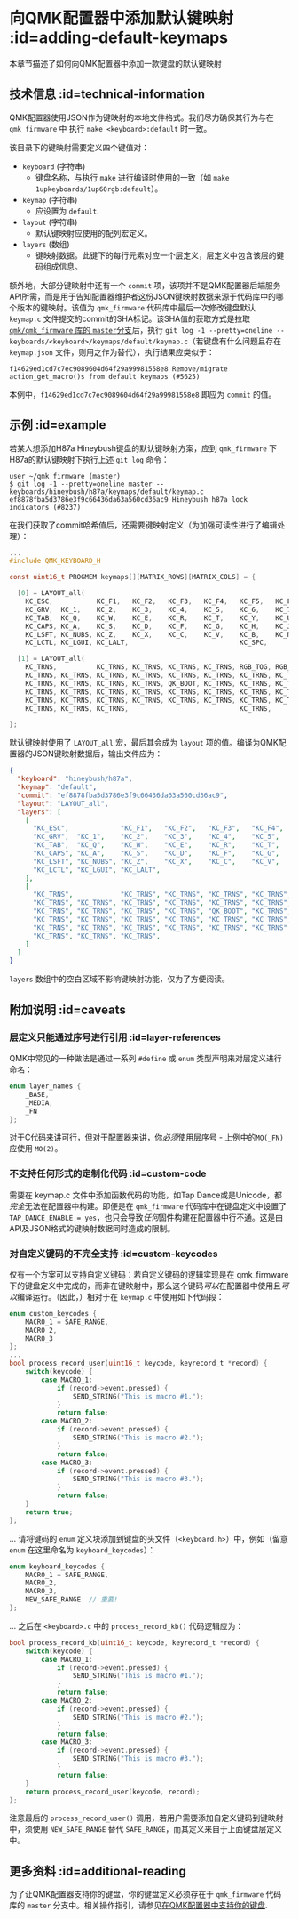 # 向QMK配置器中添加默认键映射 :id=adding-default-keymaps

<!---
  original document: 0.15.12:docs/configurator_default_keymaps.md
  git diff 0.15.12 HEAD -- docs/configurator_default_keymaps.md | cat
-->

本章节描述了如何向QMK配置器中添加一款键盘的默认键映射


## 技术信息 :id=technical-information

QMK配置器使用JSON作为键映射的本地文件格式。我们尽力确保其行为与在 `qmk_firmware` 中 执行 `make <keyboard>:default` 时一致。

该目录下的键映射需要定义四个键值对：

* `keyboard` (字符串)
  * 键盘名称，与执行 `make` 进行编译时使用的一致（如 `make 1upkeyboards/1up60rgb:default`）。
* `keymap` (字符串)
  * 应设置为 `default`.
* `layout` (字符串)
  * 默认键映射应使用的配列宏定义。
* `layers` (数组)
  * 键映射数据。此键下的每行元素对应一个层定义，层定义中包含该层的键码组成信息。

额外地，大部分键映射中还有一个 `commit` 项，该项并不是QMK配置器后端服务API所需，而是用于告知配置器维护者这份JSON键映射数据来源于代码库中的哪个版本的键映射。该值为 `qmk_firmware` 代码库中最后一次修改键盘默认 `keymap.c` 文件提交的commit的SHA标记。该SHA值的获取方式是拉取[`qmk/qmk_firmware` 库的 `master`分支](https://github.com/qmk/qmk_firmware/tree/master/)后，执行 `git log -1 --pretty=oneline -- keyboards/<keyboard>/keymaps/default/keymap.c`（若键盘有什么问题且存在 `keymap.json` 文件，则用之作为替代），执行结果应类似于：

```
f14629ed1cd7c7ec9089604d64f29a99981558e8 Remove/migrate action_get_macro()s from default keymaps (#5625)
```

本例中，`f14629ed1cd7c7ec9089604d64f29a99981558e8` 即应为 `commit` 的值。


## 示例 :id=example

若某人想添加H87a Hineybush键盘的默认键映射方案，应到 `qmk_firmware` 下H87a的默认键映射下执行上述 `git log` 命令：

```
user ~/qmk_firmware (master)
$ git log -1 --pretty=oneline master -- keyboards/hineybush/h87a/keymaps/default/keymap.c
ef8878fba5d3786e3f9c66436da63a560cd36ac9 Hineybush h87a lock indicators (#8237)
```

在我们获取了commit哈希值后，还需要键映射定义（为加强可读性进行了编辑处理）：

```c
...
#include QMK_KEYBOARD_H

const uint16_t PROGMEM keymaps[][MATRIX_ROWS][MATRIX_COLS] = {

  [0] = LAYOUT_all(
    KC_ESC,           KC_F1,   KC_F2,   KC_F3,   KC_F4,   KC_F5,   KC_F6,   KC_F7,   KC_F8,   KC_F9,   KC_F10,  KC_F11,  KC_F12,              KC_PSCR, KC_SCRL, KC_PAUS,
    KC_GRV,  KC_1,    KC_2,    KC_3,    KC_4,    KC_5,    KC_6,    KC_7,    KC_8,    KC_9,    KC_0,    KC_MINS, KC_EQL,  KC_BSPC, KC_BSPC,    KC_INS,  KC_HOME, KC_PGUP,
    KC_TAB,  KC_Q,    KC_W,    KC_E,    KC_R,    KC_T,    KC_Y,    KC_U,    KC_I,    KC_O,    KC_P,    KC_LBRC, KC_RBRC, KC_BSLS,             KC_DEL,  KC_END,  KC_PGDN,
    KC_CAPS, KC_A,    KC_S,    KC_D,    KC_F,    KC_G,    KC_H,    KC_J,    KC_K,    KC_L,    KC_SCLN, KC_QUOT, KC_NUHS, KC_ENT,
    KC_LSFT, KC_NUBS, KC_Z,    KC_X,    KC_C,    KC_V,    KC_B,    KC_N,    KC_M,    KC_COMM, KC_DOT,  KC_SLSH, KC_RSFT, KC_TRNS,                      KC_UP,
    KC_LCTL, KC_LGUI, KC_LALT,                            KC_SPC,                             KC_RALT, MO(1),   KC_RGUI, KC_RCTL,             KC_LEFT, KC_DOWN, KC_RGHT),

  [1] = LAYOUT_all(
    KC_TRNS,          KC_TRNS, KC_TRNS, KC_TRNS, KC_TRNS, RGB_TOG, RGB_MOD, RGB_HUD, RGB_HUI, RGB_SAD, RGB_SAI, RGB_VAD, RGB_VAI,             BL_TOGG, BL_DEC,  BL_INC,
    KC_TRNS, KC_TRNS, KC_TRNS, KC_TRNS, KC_TRNS, KC_TRNS, KC_TRNS, KC_TRNS, KC_TRNS, KC_TRNS, KC_TRNS, KC_TRNS, KC_TRNS, KC_TRNS, KC_TRNS,    KC_TRNS, KC_TRNS, KC_VOLU,
    KC_TRNS, KC_TRNS, KC_TRNS, KC_TRNS, QK_BOOT, KC_TRNS, KC_TRNS, KC_TRNS, KC_TRNS, KC_TRNS, KC_TRNS, KC_TRNS, KC_TRNS, KC_TRNS,             KC_MPLY, KC_MNXT, KC_VOLD,
    KC_TRNS, KC_TRNS, KC_TRNS, KC_TRNS, KC_TRNS, KC_TRNS, KC_TRNS, KC_TRNS, KC_TRNS, KC_TRNS, KC_TRNS, KC_TRNS, KC_TRNS, KC_TRNS,
    KC_TRNS, KC_TRNS, KC_TRNS, KC_TRNS, KC_TRNS, KC_TRNS, KC_TRNS, KC_TRNS, KC_TRNS, KC_TRNS, KC_TRNS, KC_TRNS, KC_TRNS, KC_TRNS,                      KC_TRNS,
    KC_TRNS, KC_TRNS, KC_TRNS,                            KC_TRNS,                            KC_TRNS, KC_TRNS, KC_TRNS, KC_TRNS,             KC_TRNS, KC_TRNS, KC_TRNS),

};
```

默认键映射使用了 `LAYOUT_all` 宏，最后其会成为 `layout` 项的值。编译为QMK配置器的JSON键映射数据后，输出文件应为：

```json
{
  "keyboard": "hineybush/h87a",
  "keymap": "default",
  "commit": "ef8878fba5d3786e3f9c66436da63a560cd36ac9",
  "layout": "LAYOUT_all",
  "layers": [
    [
      "KC_ESC",             "KC_F1",   "KC_F2",   "KC_F3",   "KC_F4",   "KC_F5",   "KC_F6",   "KC_F7",   "KC_F8",   "KC_F9",   "KC_F10",  "KC_F11",  "KC_F12",                "KC_PSCR", "KC_SCRL", "KC_PAUS",
      "KC_GRV",  "KC_1",    "KC_2",    "KC_3",    "KC_4",    "KC_5",    "KC_6",    "KC_7",    "KC_8",    "KC_9",    "KC_0",    "KC_MINS", "KC_EQL",  "KC_BSPC", "KC_BSPC",    "KC_INS",  "KC_HOME", "KC_PGUP",
      "KC_TAB",  "KC_Q",    "KC_W",    "KC_E",    "KC_R",    "KC_T",    "KC_Y",    "KC_U",    "KC_I",    "KC_O",    "KC_P",    "KC_LBRC", "KC_RBRC", "KC_BSLS",               "KC_DEL",  "KC_END",  "KC_PGDN",
      "KC_CAPS", "KC_A",    "KC_S",    "KC_D",    "KC_F",    "KC_G",    "KC_H",    "KC_J",    "KC_K",    "KC_L",    "KC_SCLN", "KC_QUOT", "KC_NUHS", "KC_ENT",
      "KC_LSFT", "KC_NUBS", "KC_Z",    "KC_X",    "KC_C",    "KC_V",    "KC_B",    "KC_N",    "KC_M",    "KC_COMM", "KC_DOT",  "KC_SLSH", "KC_RSFT", "KC_TRNS",                          "KC_UP",
      "KC_LCTL", "KC_LGUI", "KC_LALT",                                  "KC_SPC",                                   "KC_RALT", "MO(1)",   "KC_RGUI", "KC_RCTL",               "KC_LEFT", "KC_DOWN", "KC_RGHT"
    ],
    [
      "KC_TRNS",            "KC_TRNS", "KC_TRNS", "KC_TRNS", "KC_TRNS", "RGB_TOG", "RGB_MOD", "RGB_HUD", "RGB_HUI", "RGB_SAD", "RGB_SAI", "RGB_VAD", "RGB_VAI",               "BL_TOGG", "BL_DEC",  "BL_INC",
      "KC_TRNS", "KC_TRNS", "KC_TRNS", "KC_TRNS", "KC_TRNS", "KC_TRNS", "KC_TRNS", "KC_TRNS", "KC_TRNS", "KC_TRNS", "KC_TRNS", "KC_TRNS", "KC_TRNS", "KC_TRNS", "KC_TRNS",    "KC_TRNS", "KC_TRNS", "KC_VOLU",
      "KC_TRNS", "KC_TRNS", "KC_TRNS", "KC_TRNS", "QK_BOOT", "KC_TRNS", "KC_TRNS", "KC_TRNS", "KC_TRNS", "KC_TRNS", "KC_TRNS", "KC_TRNS", "KC_TRNS", "KC_TRNS",               "KC_MPLY", "KC_MNXT", "KC_VOLD",
      "KC_TRNS", "KC_TRNS", "KC_TRNS", "KC_TRNS", "KC_TRNS", "KC_TRNS", "KC_TRNS", "KC_TRNS", "KC_TRNS", "KC_TRNS", "KC_TRNS", "KC_TRNS", "KC_TRNS", "KC_TRNS",
      "KC_TRNS", "KC_TRNS", "KC_TRNS", "KC_TRNS", "KC_TRNS", "KC_TRNS", "KC_TRNS", "KC_TRNS", "KC_TRNS", "KC_TRNS", "KC_TRNS", "KC_TRNS", "KC_TRNS", "KC_TRNS",                          "KC_TRNS",
      "KC_TRNS", "KC_TRNS", "KC_TRNS",                                  "KC_TRNS",                                  "KC_TRNS", "KC_TRNS", "KC_TRNS", "KC_TRNS",               "KC_TRNS", "KC_TRNS", "KC_TRNS"
    ]
  ]
}
```

`layers` 数组中的空白区域不影响键映射功能，仅为了方便阅读。


## 附加说明 :id=caveats

### 层定义只能通过序号进行引用 :id=layer-references

QMK中常见的一种做法是通过一系列 `#define` 或 `enum` 类型声明来对层定义进行命名：

```c
enum layer_names {
    _BASE,
    _MEDIA,
    _FN
};
```

对于C代码来讲可行，但对于配置器来讲，你*必须*使用层序号 - 上例中的`MO(_FN)` 应使用 `MO(2)`。

### 不支持任何形式的定制化代码 :id=custom-code

需要在 keymap.c 文件中添加函数代码的功能，如Tap Dance或是Unicode，都*完全*无法在配置器中构建。即便是在 `qmk_firmware` 代码库中在键盘定义中设置了 `TAP_DANCE_ENABLE = yes`，也只会导致*任何*固件构建在配置器中行不通。这是由API及JSON格式的键映射数据同时造成的限制。

### 对自定义键码的不完全支持 :id=custom-keycodes

仅有一个方案可以支持自定义键码：若自定义键码的逻辑实现是在 qmk_firmware 下的键盘定义中完成的，而非在键映射中，那么这个键码*可以*在配置器中使用且*可以*编译运行。（因此，）相对于在 `keymap.c` 中使用如下代码段：

```c
enum custom_keycodes {
    MACRO_1 = SAFE_RANGE,
    MACRO_2,
    MACRO_3
};
...
bool process_record_user(uint16_t keycode, keyrecord_t *record) {
    switch(keycode) {
        case MACRO_1:
            if (record->event.pressed) {
                SEND_STRING("This is macro #1.");
            }
            return false;
        case MACRO_2:
            if (record->event.pressed) {
                SEND_STRING("This is macro #2.");
            }
            return false;
        case MACRO_3:
            if (record->event.pressed) {
                SEND_STRING("This is macro #3.");
            }
            return false;
    }
    return true;
};
```

... 请将键码的 `enum` 定义块添加到键盘的头文件（`<keyboard.h>`）中，例如（留意 `enum` 在这里命名为 `keyboard_keycodes`）：

```c
enum keyboard_keycodes {
    MACRO_1 = SAFE_RANGE,
    MACRO_2,
    MACRO_3,
    NEW_SAFE_RANGE  // 重要!
};
```

... 之后在 `<keyboard>.c` 中的 `process_record_kb()` 代码逻辑应为：

```c
bool process_record_kb(uint16_t keycode, keyrecord_t *record) {
    switch(keycode) {
        case MACRO_1:
            if (record->event.pressed) {
                SEND_STRING("This is macro #1.");
            }
            return false;
        case MACRO_2:
            if (record->event.pressed) {
                SEND_STRING("This is macro #2.");
            }
            return false;
        case MACRO_3:
            if (record->event.pressed) {
                SEND_STRING("This is macro #3.");
            }
            return false;
    }
    return process_record_user(keycode, record);
};
```

注意最后的 `process_record_user()` 调用，若用户需要添加自定义键码到键映射中，须使用 `NEW_SAFE_RANGE` 替代 `SAFE_RANGE`，而其定义来自于上面键盘层定义中。


## 更多资料 :id=additional-reading

为了让QMK配置器支持你的键盘，你的键盘定义必须存在于 `qmk_firmware` 代码库的 `master` 分支中。相关操作指引，请参见[在QMK配置器中支持你的键盘](zh-cn/reference_configurator_support.md).
